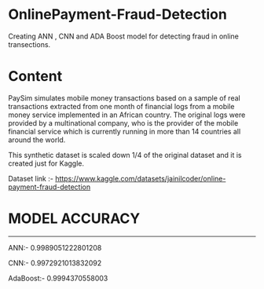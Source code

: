 # OnlinePayment-Fraud-Detection
Creating ANN , CNN and ADA Boost model for detecting fraud in online transections.


# Content

PaySim simulates mobile money transactions based on a sample of real transactions extracted from one month of financial logs from a mobile money service implemented in an African country. The original logs were provided by a multinational company, who is the provider of the mobile financial service which is currently running in more than 14 countries all around the world.

This synthetic dataset is scaled down 1/4 of the original dataset and it is created just for Kaggle.

Dataset link :- https://www.kaggle.com/datasets/jainilcoder/online-payment-fraud-detection


# MODEL ACCURACY

---------------------------

ANN:- 0.9989051222801208

CNN:- 0.9972921013832092

AdaBoost:- 0.9994370558003
